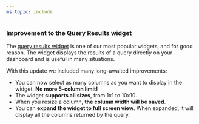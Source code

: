 ```yaml
---
ms.topic: include
---
```


### Improvement to the Query Results widget

The [query results widget](https://docs.microsoft.com/azure/devops/report/dashboards/widget-catalog?view=azure-devops#query-results-widget) is one of our most popular widgets, and for good reason. The widget displays the results of a query directly on your dashboard and is useful in many situations.

With this update we included many long-awaited improvements:

- You can now select as many columns as you want to display in the widget. **No more 5-column limit!**
- The widget **supports all sizes**, from 1x1 to 10x10.
- When you resize a column, **the column width will be saved**.
- You can **expand the widget to full screen view**. When expanded, it will display all the columns returned by the query.
